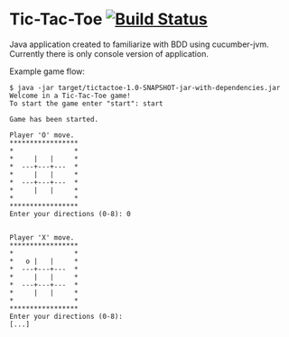 # Tic-Tac-Toe [![Build Status](https://travis-ci.org/pepuch/tictactoe.svg?branch=master)](https://travis-ci.org/pepuch/tictactoe)
Java application created to familiarize with BDD using cucumber-jvm. Currently there is only console version of application.

Example game flow:
```
$ java -jar target/tictactoe-1.0-SNAPSHOT-jar-with-dependencies.jar
Welcome in a Tic-Tac-Toe game!
To start the game enter "start": start

Game has been started.

Player 'O' move.
*****************
*               *
*     |   |     *
*  ---+---+---  *
*     |   |     *
*  ---+---+---  *
*     |   |     *
*               *
*****************
Enter your directions (0-8): 0


Player 'X' move.
*****************
*               *
*   o |   |     *
*  ---+---+---  *
*     |   |     *
*  ---+---+---  *
*     |   |     *
*               *
*****************
Enter your directions (0-8):
[...]
```